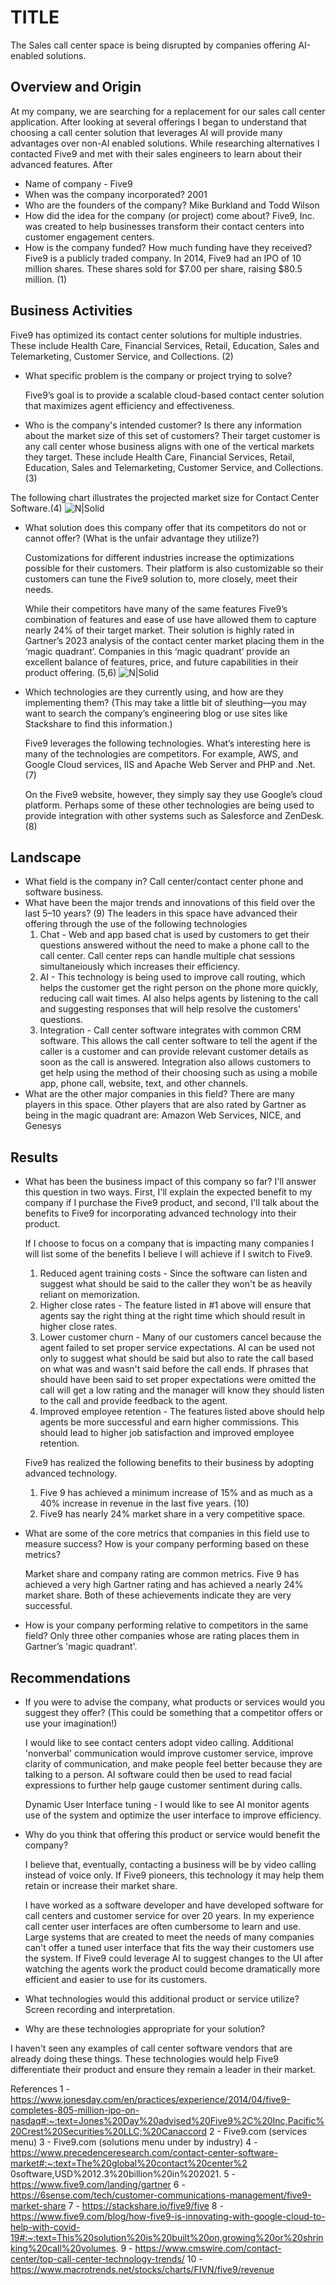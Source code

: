 # TITLE
The Sales call center space is being disrupted by companies offering AI-enabled solutions.
## Overview and Origin
At my company, we are searching for a replacement for our sales call center application. After looking at several offerings I began to understand that choosing a call center solution that leverages AI will provide many advantages over non-AI enabled solutions.  While researching alternatives I contacted Five9 and met with their sales engineers to learn about their advanced features.   After 

* Name of company - Five9
* When was the company incorporated? 2001
* Who are the founders of the company? Mike Burkland and Todd Wilson
* How did the idea for the company (or project) come about?
Five9, Inc. was created to help businesses transform their contact centers into customer engagement centers.  
* How is the company funded? How much funding have they received?
Five9 is a publicly traded company.  In 2014, Five9 had an IPO of 10 million shares.  These shares sold for $7.00 per share, raising $80.5 million. (1)


## Business Activities

Five9 has optimized its contact center solutions for multiple industries.  These include Health Care, Financial Services, Retail, Education, Sales and Telemarketing, Customer Service, and Collections. (2)

* What specific problem is the company or project trying to solve?

     Five9’s goal is to provide a scalable cloud-based contact center solution that maximizes agent efficiency and effectiveness. 
* Who is the company's intended customer? Is there any information about the market size of this set of customers?
Their target customer is any call center whose business aligns with one of the vertical markets they target.  These include Health Care, Financial Services, Retail, Education, Sales and Telemarketing, Customer Service, and Collections.(3)


The following chart illustrates the projected market size for Contact Center Software.(4)
![N|Solid](https://www.precedenceresearch.com/insightimg/Contact-Center-Software-Market-Size.jpg)

* What solution does this company offer that its competitors do not or cannot offer? (What is the unfair advantage they utilize?)

   Customizations for different industries increase the optimizations possible for their customers.  Their platform is also customizable so their customers can tune the Five9 solution to, more closely, meet their needs.

   While their competitors have many of the same features Five9’s combination of features and ease of use have allowed them to capture nearly 24% of their target market.   Their solution is highly rated in Gartner’s 2023 analysis of the contact center market placing them in the ‘magic quadrant’.  Companies in this ‘magic quadrant’ provide an excellent balance of features, price, and future capabilities in their product offering. (5,6)
   ![N|Solid](https://www.five9.com/sites/default/files/2023-08/2023_Gartner_CaaS.png)
   
* Which technologies are they currently using, and how are they implementing them? (This may take a little bit of sleuthing&mdash;you may want to search the company’s engineering blog or use sites like Stackshare to find this information.)

   Five9 leverages the following technologies.  What’s interesting here is many of the technologies are competitors.  For example, AWS, and Google Cloud services, IIS and Apache Web Server and PHP and .Net.  (7) 
 
  On the Five9 website, however, they simply say they use Google’s cloud platform.  Perhaps some of these other technologies are being used to provide integration with other systems such as Salesforce and ZenDesk.(8)

## Landscape

* What field is the company in?
Call center/contact center phone and software business.
* What have been the major trends and innovations of this field over the last 5&ndash;10 years? (9)
   The leaders in this space have advanced their offering through the use of the following technologies
   1. Chat - Web and app based chat is used by customers to get their questions answered without the need to make a phone call to the call center.  Call center reps can handle multiple chat sessions simultaneiously which increases their efficiency.
   2. AI - This technology is being used to improve call routing, which helps the customer get the right person on the phone more quickly, reducing call wait times. AI also helps agents by listening to the call and suggesting responses that will help resolve the customers' questions.
   3. Integration - Call center software integrates with common CRM software.  This allows the call center software to tell the agent if the caller is a customer and can provide relevant customer details as soon as the call is answered.   Integration also allows customers to get help using the method of their choosing such as using a mobile app, phone call, website, text, and other channels.
* What are the other major companies in this field?
  There are many players in this space.  Other players that are also rated by Gartner as being in the magic quadrant are: Amazon Web Services, NICE, and Genesys

## Results

* What has been the business impact of this company so far?
  I'll answer this question in two ways.  First, I'll explain the expected benefit to my company if I purchase the Five9 product, and second, I'll talk about the benefits to Five9 for incorporating advanced technology into their product.

  If I choose to focus on a company that is impacting many companies I will list some of the benefits I believe I will achieve if I switch to Five9.

  1. Reduced agent training costs - Since the software can listen and suggest what should be said to the caller they won't be as heavily reliant on memorization.
  2. Higher close rates - The feature listed in #1 above will ensure that agents say the right thing at the right time which should result in higher close rates.
  3. Lower customer churn - Many of our customers cancel because the agent failed to set proper service expectations.  AI can be used not only to suggest what should be said but also to rate the call based on what was and wasn't said before the call ends.  If phrases that should have been said to set proper expectations were omitted the call will get a low rating and the manager will know they should listen to the call and provide feedback to the agent.
  4. Improved employee retention - The features listed above should help agents be more successful and earn higher commissions.  This should lead to higher job satisfaction and improved employee retention.

  Five9 has realized the following benefits to their business by adopting advanced technology.
  
  1. Five 9 has achieved a minimum increase of 15% and as much as a 40% increase in revenue in the last five years. (10)
  2. Five9 has nearly 24% market share in a very competitive space.

* What are some of the core metrics that companies in this field use to measure success? How is your company performing based on these metrics?

  Market share and company rating are common metrics.  Five 9 has achieved a very high Gartner rating and has achieved a nearly 24% market share.  Both of these achievements indicate they are very successful.

* How is your company performing relative to competitors in the same field?
   Only three other companies whose are rating places them in Gartner’s 'magic quadrant'. 

## Recommendations

* If you were to advise the company, what products or services would you suggest they offer? (This could be something that a competitor offers or use your imagination!)

  I would like to see contact centers adopt video calling.  Additional 'nonverbal' communication would improve customer service, improve clarity of communication, and make people feel better because they are talking to a person.  AI software could then be used to read facial expressions to further help gauge customer sentiment during calls.
  
  Dynamic User Interface tuning - I would like to see AI monitor agents use of the system and optimize the user interface to improve efficiency.

* Why do you think that offering this product or service would benefit the company?

   I believe that, eventually, contacting a business will be by video calling instead of voice only.  If Five9 pioneers, this technology it may help them retain or increase their market share.
   
   I have worked as a software developer and have developed software for call centers and customer service for over 20 years.  In my experience call center user interfaces are often cumbersome to learn and use.  Large systems that are created to meet the needs of many companies can't offer a tuned user interface that fits the way their customers use the system.  If Five9 could leverage AI to suggest changes to the UI after watching the agents work the product could become dramatically more efficient and easier to use for its customers.

* What technologies would this additional product or service utilize?
  Screen recording and interpretation.

* Why are these technologies appropriate for your solution?

I haven't seen any examples of call center software vendors that are already doing these things. These technologies would help Five9 differentiate their product and ensure they remain a leader in their market.

References
1 - https://www.jonesday.com/en/practices/experience/2014/04/five9-completes-805-million-ipo-on-nasdaq#:~:text=Jones%20Day%20advised%20Five9%2C%20Inc,Pacific%20Crest%20Securities%20LLC;%20Canaccord
2 - Five9.com (services menu)
3 - Five9.com (solutions menu under by industry)
4 - https://www.precedenceresearch.com/contact-center-software-market#:~:text=The%20global%20contact%20center%2 0software,USD%2012.3%20billion%20in%202021.
5 - https://www.five9.com/landing/gartner
6 - https://6sense.com/tech/customer-communications-management/five9-market-share
7 - https://stackshare.io/five9/five
8 - https://www.five9.com/blog/how-five9-is-innovating-with-google-cloud-to-help-with-covid-19#:~:text=This%20solution%20is%20built%20on,growing%20or%20shrinking%20call%20volumes.
9 - https://www.cmswire.com/contact-center/top-call-center-technology-trends/
10 - https://www.macrotrends.net/stocks/charts/FIVN/five9/revenue



